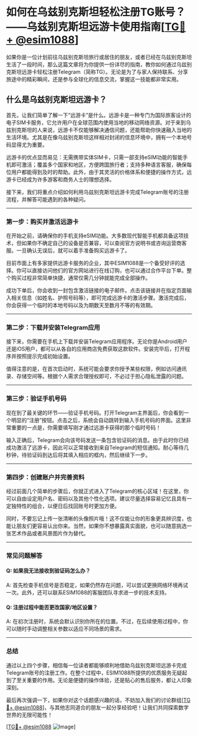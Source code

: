 # 如何在乌兹别克斯坦轻松注册TG账号？——乌兹别克斯坦远游卡使用指南[[TG💪+ @esim1088](https://t.me/s/esim1088)]

如果你是一位计划前往乌兹别克斯坦旅行或居住的朋友，或者已经在乌兹别克斯坦生活了一段时间，那么这篇文章将为你提供一份详尽的指南，教你如何通过乌兹别克斯坦远游卡轻松注册Telegram（简称TG）。无论是为了与家人保持联系、分享旅途中的精彩瞬间，还是参与全球化的信息交流，掌握这一技能都非常实用。

## 什么是乌兹别克斯坦远游卡？

首先，让我们简单了解一下“远游卡”是什么。远游卡是一种专门为国际旅客设计的电子SIM卡服务，它允许用户在全球范围内使用当地的移动网络资源。对于来到乌兹别克斯坦的人来说，远游卡不仅能够解决通信问题，还能帮助你快速融入当地的生活环境。尤其是在像乌兹别克斯坦这样相对封闭的信息环境中，拥有一个本地号码显得尤为重要。

远游卡的优点显而易见：无需携带实体SIM卡，只需一部支持eSIM功能的智能手机即可激活；覆盖多个国家和地区，方便跨国旅行者；支持多种语言客服，确保每位用户都能得到及时的帮助。此外，由于其灵活的价格体系和便捷的操作方式，远游卡已经成为许多游客和商务人士的理想选择。

接下来，我们将重点介绍如何利用乌兹别克斯坦远游卡完成Telegram账号的注册流程，并解答可能遇到的各种疑问。

---

### 第一步：购买并激活远游卡

在开始之前，请确保你的手机支持eSIM功能。大多数现代智能手机都具备这项技术，但如果你不确定自己的设备是否兼容，可以查阅官方说明书或咨询运营商客服。一旦确认无误后，就可以着手准备购买远游卡了。

目前市面上有多家提供远游卡服务的企业，其中ESIM1088是一个备受好评的选择。你可以直接访问他们的官方网站进行在线订购，也可以通过合作平台下单。整个购买过程非常简单快捷，通常仅需几分钟就能完成全部操作。

成功下单后，你会收到一封包含激活链接的电子邮件。点击该链接并在指定页面输入相关信息（如姓名、护照号码等），即可完成远游卡的激活步骤。激活完成后，你会获得一个临时的本地号码以及为期数天至数月不等的有效期。

---

### 第二步：下载并安装Telegram应用

接下来，你需要在手机上下载并安装Telegram应用程序。无论你是Android用户还是iOS用户，都可以从各自的应用商店免费获取这款软件。安装完毕后，打开程序并按照提示完成初始设置。

值得注意的是，在首次启动时，系统可能会要求你授予某些权限，例如访问通讯录、存储空间等。根据个人需求合理授权即可，不必过于担心隐私泄露的问题。

---

### 第三步：验证手机号码

现在到了最关键的环节——验证手机号码。打开Telegram主界面后，你会看到一个明显的“注册”按钮。点击之后，系统会自动跳转到输入手机号码的界面。这里非常重要的一点是，你需要填写刚才通过远游卡获得的那个临时号码！

输入正确后，Telegram会向该号码发送一条包含验证码的消息。由于此时你已经成功激活了远游卡，因此可以正常接收到来自Telegram的短信通知。耐心等待几秒钟，待验证码到达后将其填入相应的框内，然后继续下一步。

---

### 第四步：创建账户并完善资料

经过前面几个简单的步骤后，你就正式进入了Telegram的核心区域！在这里，你可以自由设定用户名、密码以及其他个性化选项。建议尽量选择容易记忆且具有一定独特性的组合，以便日后找回账号时更加方便。

同时，不要忘记上传一张清晰的头像照片哦！这不仅能让你的形象更具辨识度，也能让朋友们更容易认出你来。当然，如果你不想暴露真实面貌，也可以随意挑选一张艺术作品或者风景图片作为替代。

---

### 常见问题解答

#### Q: 如果我无法接收到验证码怎么办？
A: 首先检查手机信号是否稳定，如果仍然存在问题，可以尝试更换网络环境再试一次。此外，还可以联系ESIM1088的客服团队寻求进一步的技术支持。

#### Q: 注册过程中能否更改国家/地区设置？
A: 在初次注册时，系统会默认识别你所在的位置。不过，在后续使用过程中，你可以随时手动调整相关参数以适应不同场景的需求。

---

### 总结

通过以上四个步骤，相信每一位读者都能够顺利地借助乌兹别克斯坦远游卡完成Telegram账号的注册工作。在整个过程中，ESIM1088所提供的优质服务无疑起到了至关重要的作用。无论是便捷的操作体验，还是贴心的售后服务，都让人印象深刻。

最后再次强调一下，如果你对这个话题感兴趣的话，不妨加入我们的讨论群组[[TG💪+ @esim1088](https://t.me/s/esim1088)]，与其他志同道合的朋友一起分享经验吧！让我们共同探索数字世界的无限可能性！

[[TG💪+ @esim1088](https://t.me/s/esim1088) ![Image](https://i.postimg.cc/4NQfJmqS/Snipaste-2025-05-13-00-14-12.png)]